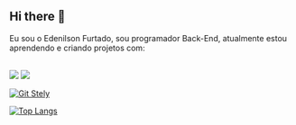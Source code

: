 ## Hi there 👋

Eu sou o Edenilson Furtado, sou programador Back-End, atualmente estou aprendendo e criando projetos com:
<br>
<br>

<img src= "https://img.shields.io/badge/HTML5-E34F26?style=for-the-badge&logo=html5&logoColor=white"/>
<img src= "https://img.shields.io/badge/CSS-239120?&style=for-the-badge&logo=css3&logoColor=white"/>

[![Git Stely](https://github-readme-stats.vercel.app/api?username=EdyDevClub)](https://github.com/anuraghazra/github-readme-stats)

[![Top Langs](https://github-readme-stats.vercel.app/api/top-langs/?username=EdyDevClub)](https://github.com/anuraghazra/github-readme-stats)


